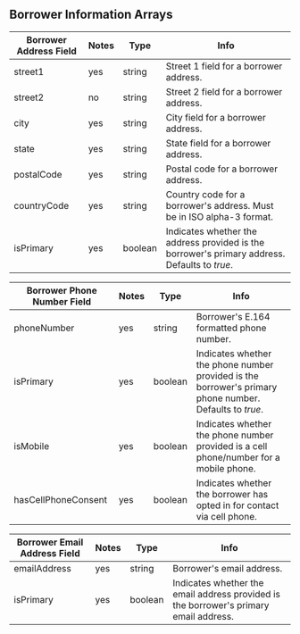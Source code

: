 ## Borrower Information Arrays

Borrower Address Field | Notes | Type | Info
---------- | ------- | ------- | -------
street1 | yes | string | Street 1 field for a borrower address.
street2 | no | string | Street 2 field for a borrower address.
city | yes | string | City field for a borrower address.
state | yes | string | State field for a borrower address.
postalCode | yes | string | Postal code for a borrower address.
countryCode | yes | string | Country code for a borrower's address. Must be in ISO alpha-3 format.
isPrimary | yes | boolean | Indicates whether the address provided is the borrower's primary address. Defaults to *true*.

Borrower Phone Number Field | Notes | Type | Info
---------- | ------- | ------- | -------
phoneNumber | yes | string | Borrower's E.164 formatted phone number.
isPrimary | yes | boolean | Indicates whether the phone number provided is the borrower's primary phone number. Defaults to *true*.
isMobile | yes | boolean | Indicates whether the phone number provided is a cell phone/number for a mobile phone.
hasCellPhoneConsent | yes | boolean | Indicates whether the borrower has opted in for contact via cell phone.

Borrower Email Address Field | Notes | Type | Info
---------- | ------- | ------- | -------
emailAddress | yes | string | Borrower's email address.
isPrimary | yes | boolean | Indicates whether the email address provided is the borrower's primary email address.